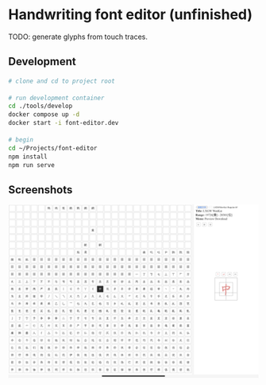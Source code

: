 # Handwriting font editor (unfinished)
TODO: generate glyphs from touch traces.

## Development
```sh
# clone and cd to project root

# run development container
cd ./tools/develop
docker compose up -d
docker start -i font-editor.dev

# begin
cd ~/Projects/font-editor
npm install
npm run serve
```

## Screenshots
![](docs/screenshots/main.jpeg)
